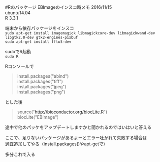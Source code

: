 #Rのパッケージ EBImageのインスコ時メモ 
2016/11/15  
ubuntu14.04  
R 3.3.1  

端末から依存パッケージをインスコ  
`sudo apt-get install imagemagick libmagickcore-dev libmagickwand-dev libgtk2.0-dev gtk2-engines-pixbuf`  
`sudo apt-get install fftw3-dev`  

sudoでR起動  
`sudo R`  

Rコンソールで  
> install.packages("abind")  
> install.packages("tiff")  
> install.packages("jpeg")  
> install.packages("png")  

とした後  
> source("http://bioconductor.org/biocLite.R")  
> biocLite("EBImage")  

途中で他のパッケをアップデートしますかと聞かれるのではいはいと答える  

ここで、足りないパッケージがあるよーとエラー吐かれて失敗する場合は  
適宜追加してやる（install.packages()やapt-getで）  

多分これで入る  